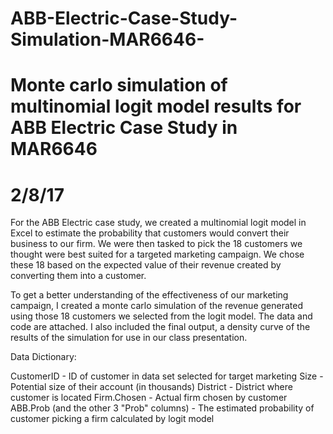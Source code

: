 # ABB-Electric-Case-Study-Simulation-MAR6646-
# Monte carlo simulation of multinomial logit model results for ABB Electric Case Study in MAR6646
# 2/8/17

For the ABB Electric case study, we created a multinomial logit model in Excel to estimate the probability that customers would convert their business to our firm. We were then tasked to pick the 18 customers we thought were best suited for a targeted marketing campaign. We chose these 18 based on the expected value of their revenue created by converting them into a customer.

To get a better understanding of the effectiveness of our marketing campaign, I created a monte carlo simulation of the revenue generated using those 18 customers we selected from the logit model. The data and code are attached. I also included the final output, a density curve of the results of the simulation for use in our class presentation.

Data Dictionary:

CustomerID - ID of customer in data set selected for target marketing
Size - Potential size of their account (in thousands)
District - District where customer is located
Firm.Chosen - Actual firm chosen by customer
ABB.Prob (and the other 3 "Prob" columns) - The estimated probability of customer picking a firm calculated by logit model
